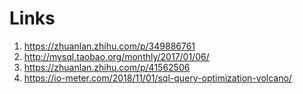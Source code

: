 # Links

1. https://zhuanlan.zhihu.com/p/349886761
2. http://mysql.taobao.org/monthly/2017/01/06/
3. https://zhuanlan.zhihu.com/p/41562506
4. https://io-meter.com/2018/11/01/sql-query-optimization-volcano/